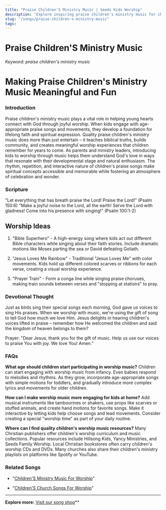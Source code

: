 ```yaml
---
title: "Praise Children'S Ministry Music | Seeds Kids Worship"
description: "Explore inspiring praise children's ministry music for children's worship and faith development. Biblical music resources for families and ministry."
slug: "/songs/praise-children-s-ministry-music"
tags:
---
```


# Praise Children'S Ministry Music

_Keyword: praise children's ministry music_

# Making Praise Children's Ministry Music Meaningful and Fun

### Introduction
Praise children's ministry music plays a vital role in helping young hearts connect with God through joyful worship. When kids engage with age-appropriate praise songs and movements, they develop a foundation for lifelong faith and spiritual expression. Quality praise children's ministry music does more than just entertain – it teaches biblical truths, builds community, and creates meaningful worship experiences that children remember for years to come. As parents and ministry leaders, introducing kids to worship through music helps them understand God's love in ways that resonate with their developmental stage and natural enthusiasm. The rhythm, repetition, and interactive nature of children's praise songs make spiritual concepts accessible and memorable while fostering an atmosphere of celebration and wonder.

### Scripture
"Let everything that has breath praise the Lord! Praise the Lord!" (Psalm 150:6)
"Make a joyful noise to the Lord, all the earth! Serve the Lord with gladness! Come into his presence with singing!" (Psalm 100:1-2)

## Worship Ideas
1. "Bible Superhero" - A high-energy song where kids act out different Bible characters while singing about their faith stories. Include dramatic motions like Moses parting the sea or David defeating Goliath.

2. "Jesus Loves Me Rainbow" - Traditional "Jesus Loves Me" with color movements. Kids hold up different colored scarves or ribbons for each verse, creating a visual worship experience.

3. "Prayer Train" - Form a conga line while singing praise choruses, making train sounds between verses and "stopping at stations" to pray.

### Devotional Thought
Just as birds sing their special songs each morning, God gave us voices to sing His praises. When we worship with music, we're using the gift of song to tell God how much we love Him. Jesus delights in hearing children's voices lifted in praise – remember how He welcomed the children and said the kingdom of heaven belongs to them? 

Prayer: "Dear Jesus, thank you for the gift of music. Help us use our voices to praise You with joy. We love You! Amen."

### FAQs

**What age should children start participating in worship music?**
Children can start engaging with worship music from infancy. Even babies respond to melodies and rhythms. As they grow, incorporate age-appropriate songs with simple motions for toddlers, and gradually introduce more complex lyrics and movements for older children.

**How can I make worship music more engaging for kids at home?**
Add musical instruments like tambourines or shakers, use props like scarves or stuffed animals, and create hand motions for favorite songs. Make it interactive by letting kids help choose songs and lead movements. Consider creating a special "worship time" as part of your daily routine.

**Where can I find quality children's worship music resources?**
Many Christian publishers offer children's worship curriculum and music collections. Popular resources include Hillsong Kids, Yancy Ministries, and Seeds Family Worship. Local Christian bookstores often carry children's worship CDs and DVDs. Many churches also share their children's ministry playlists on platforms like Spotify or YouTube.

### Related Songs

- "[Children'S Ministry Music For Worship](/songs/children-s-ministry-music-for-worship/)"

- "[Children'S Church Songs For Worship](/songs/children-s-church-songs-for-worship/)"

---

**Explore more:** [Visit our song shop](https://seedskidsworship.com/shop)**

<!-- Schema Markup -->
<script type="application/ld+json">
{
  "@context": "https://schema.org",
  "@type": "MusicRecording",
  "name": "Praise Children'S Ministry Music",
  "byArtist": {
    "@type": "MusicGroup",
    "name": "Seeds Kids Worship"
  },
  "isFamilyFriendly": true,
  "url": "https://seedskidsworship.com/songs/praise-children-s-ministry-music/"
}
</script>